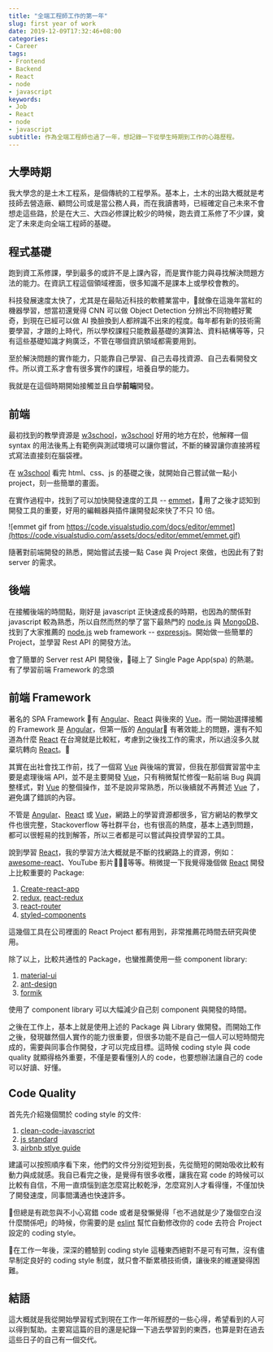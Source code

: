 ```yaml
---
title: "全端工程師工作的第一年"
slug: first year of work
date: 2019-12-09T17:32:46+08:00
categories:
- Career
tags:
- Frontend
- Backend
- React
- node
- javascript
keywords:
- Job
- React
- node
- javascript
subtitle: 作為全端工程師也過了一年，想記錄一下從學生時期到工作的心路歷程。
---
```


## 大學時期

我大學念的是土木工程系，是個傳統的工程學系。基本上，土木的出路大概就是考技師去營造廠、顧問公司或是當公務人員，而在我讀書時，已經確定自己未來不會想走這些路，於是在大三、大四必修課比較少的時候，跑去資工系修了不少課，奠定了未來走向全端工程師的基礎。

## 程式基礎

跑到資工系修課，學到最多的或許不是上課內容，而是實作能力與尋找解決問題方法的能力。在資訊工程這個領域裡面，很多知識不是課本上或學校會教的。

科技發展速度太快了，尤其是在最貼近科技的軟體業當中，就像在這幾年當紅的機器學習，想當初還覺得 CNN 可以做 Object Detection 分辨出不同物體好驚奇，到現在已經可以做 AI 換臉換到人都辨識不出來的程度。每年都有新的技術需要學習，才跟的上時代，所以學校課程只能教最基礎的演算法、資料結構等等，只有這些基礎知識才夠廣泛，不管在哪個資訊領域都需要用到。

至於解決問題的實作能力，只能靠自己學習、自己去尋找資源、自己去看開發文件。所以資工系才會有很多實作的課程，培養自學的能力。

我就是在這個時期開始接觸並且自學**前端**開發。

## 前端

最初找到的教學資源是 [w3school]，[w3school] 好用的地方在於，他解釋一個 syntax 的用法後馬上有範例與測試環境可以讓你嘗試，不斷的練習讓你直接將程式寫法直接刻在腦袋裡。

在 [w3school] 看完 html、css、js 的基礎之後，就開始自己嘗試做一點小 project，刻一些簡單的畫面。

在實作過程中，找到了可以加快開發速度的工具 -- [emmet]，用了之後才認知到開發工具的重要，好用的編輯器與插件讓開發起來快了不只 10 倍。

![emmet gif from https://code.visualstudio.com/docs/editor/emmet](https://code.visualstudio.com/assets/docs/editor/emmet/emmet.gif)

隨著對前端開發的熟悉，開始嘗試去接一點 Case 與 Project 來做，也因此有了對 server 的需求。

## 後端

在接觸後端的時間點，剛好是 javascript 正快速成長的時期，也因為的關係對 javascript 較為熟悉，所以自然而然的學了當下最熱門的 [node.js] 與 [MongoDB]、找到了大家推薦的 [node.js] web framework -- [expressjs]。開始做一些簡單的 Project，並學習 Rest API 的開發方法。

會了簡單的 Server rest API 開發後，碰上了 Single Page App(spa) 的熱潮。有了學習前端 Framework 的念頭

## 前端 Framework

著名的 SPA Framework 有 [Angular]、[React] 與後來的 [Vue]。而一開始選擇接觸的 Framework 是 [Angular]，但第一版的 [Angular] 有著效能上的問題，還有不知道為什麼 [React] 在台灣就是比較紅，考慮到之後找工作的需求，所以過沒多久就棄坑轉向 [React]。

其實在出社會找工作前，找了一個寫 [Vue] 與後端的實習，但我在那個實習當中主要是處理後端 API，並不是主要開發 [Vue]，只有稍微幫忙修復一點前端 Bug 與調整樣式，對 [Vue] 的整個操作，並不是說非常熟悉，所以後續就不再贅述 [Vue] 了，避免講了錯誤的內容。

不管是 [Angular]、[React] 或 [Vue]，網路上的學習資源都很多，官方網站的教學文件也很完整，Stackoverflow 等社群平台，也有很高的熱度，基本上遇到問題，都可以很輕易的找到解答，所以三者都是可以嘗試與投資學習的工具。

說到學習 [React]，我的學習方法大概就是不斷的找網路上的資源，例如：[awesome-react](https://github.com/enaqx/awesome-react)、YouTube 影片等等。稍微提一下我覺得幾個做 [React] 開發上比較重要的 Package:

1. [Create-react-app](https://create-react-app.dev/)
2. [redux](https://redux.js.org/), [react-redux](https://react-redux.js.org/introduction/quick-start)
3. [react-router](https://reacttraining.com/react-router/)
4. [styled-components](https://www.styled-components.com/)

這幾個工具在公司裡面的 React Project 都有用到，非常推薦花時間去研究與使用。

除了以上，比較共通性的 Package，也蠻推薦使用一些 component library:

1. [material-ui](https://material-ui.com/)
2. [ant-design](https://ant.design/docs/react/introduce)
3. [formik](https://jaredpalmer.com/formik/docs/overview)

使用了 component library 可以大幅減少自己刻 component 與開發的時間。

之後在工作上，基本上就是使用上述的 Package 與 Library 做開發。而開始工作之後，發現雖然個人實作的能力很重要，但很多功能不是自己一個人可以短時間完成的，需要與同事合作開發，才可以完成目標。這時候 coding style 與 code quality 就顯得格外重要，不僅是要看懂別人的 code，也要想辦法讓自己的 code 可以好讀、好懂。

## Code Quality

首先先介紹幾個關於 coding style 的文件:

1. [clean-code-javascript](https://github.com/ryanmcdermott/clean-code-javascript)
2. [js standard](https://standardjs.com/rules.html)
3. [airbnb stlye guide](https://github.com/airbnb/javascript)

建議可以按照順序看下來，他們的文件分別從短到長，先從簡短的開始吸收比較有動力與成就感。我自已看完之後，是覺得有很多收穫，讓我在寫 code 的時候可以比較有自信，不用一直煩惱到底怎麼寫比較乾淨，怎麼寫別人才看得懂，不僅加快了開發速度，同事間溝通也快速許多。

但總是有疏忽與不小心寫錯 code 或者是發懶覺得「也不過就是少了幾個空白沒什麼關係吧」的時候，你需要的是 [eslint] 幫忙自動修改你的 code 去符合 Project 設定的 coding style。

在工作一年後，深深的體驗到 coding style 這種東西絕對不是可有可無，沒有儘早制定良好的 coding style 制度，就只會不斷累積技術債，讓後來的維運變得困難。

## 結語

這大概就是我從開始學習程式到現在工作一年所經歷的一些心得，希望看到的人可以得到幫助。主要寫這篇的目的還是紀錄一下過去學習到的東西，也算是對在過去這些日子的自己有一個交代。



[w3school]: https://www.w3schools.com/
[emmet]: https://emmet.io/
[node.js]: https://nodejs.org/en/
[MongoDB]: https://www.mongodb.com/
[expressjs]: https://expressjs.com/zh-tw/
[Angular]: https://angular.io/
[React]: https://zh-hant.reactjs.org/
[Vue]: https://vuejs.org/
[eslint]: https://eslint.org/